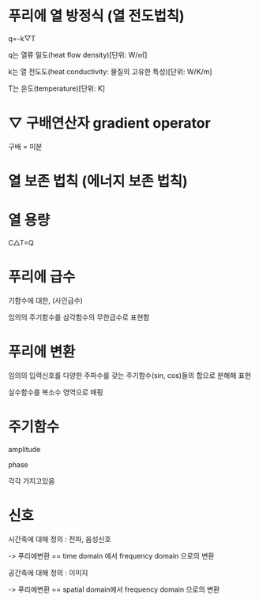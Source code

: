 # 푸리에 열 방정식 (열 전도법칙)
q=-k▽T

q는 열류 밀도(heat flow density)[단위: W/㎡]

k는 열 전도도(heat conductivity: 물질의 고유한 특성)[단위: W/K/m]

T는 온도(temperature)[단위: K]

# ▽ 구배연산자 gradient operator
구배 = 미분

# 열 보존 법칙 (에너지 보존 법칙)

# 열 용량
C△T=Q

# 푸리에 급수
기함수에 대한, (사인급수)

임의의 주기함수를 삼각함수의 무한급수로 표현함


# 푸리에 변환
임의의 입력신호를 다양한 주파수를 갖는 주기함수(sin, cos)들의 합으로 분해해 표현

실수함수를 복소수 영역으로 매핑

# 주기함수
amplitude

phase

각각 가지고있음

# 신호
시간축에 대해 정의 : 전파, 음성신호 

-> 푸리에변환 == time domain 에서 frequency domain 으로의 변환

공간축에 대해 정의 : 이미지 

-> 푸리에변환 == spatial domain에서 frequency domain 으로의 변환


